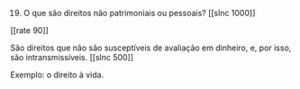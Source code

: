 19. O que são direitos não patrimoniais ou pessoais?
[[slnc 1000]]

[[rate 90]]

São direitos que não são susceptíveis de avaliação em dinheiro, e, por isso, são intransmissíveis.
[[slnc 500]]

Exemplo: o direito à vida.
